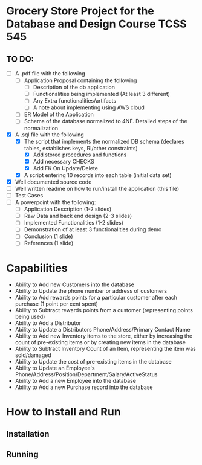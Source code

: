 # Grocery Store Project for the Database and Design Course TCSS 545

## TO DO:
- [ ] A .pdf file with the following
    - [ ] Application Proposal containing the following
        - [ ] Description of the db application
        - [ ] Functionalities being implemented (At least 3 different)
        - [ ] Any Extra functionalities/artifacts
        - [ ] A note about implementing using AWS cloud
    - [ ] ER Model of the Application
    - [ ] Schema of the database normalized to 4NF. Detailed steps of the normalization
- [X] A .sql file with the following
    - [X] The script that implements the normalized DB schema (declares tables, establishes keys, RI/other constraints)
        - [X] Add stored procedures and functions
        - [X] Add necessary CHECKS
        - [X] Add FK On Update/Delete
    - [X] A script entering 10 records into each table (initial data set)
- [X] Well documented source code
- [ ] Well written readme on how to run/install the application (this file)
- [ ] Test Cases
- [ ] A powerpoint with the following:
    - [ ] Application Description (1-2 slides)
    - [ ] Raw Data and back end design (2-3 slides)
    - [ ] Implemented Functionalities (1-2 slides)
    - [ ] Demonstration of at least 3 functionalities during demo
    - [ ] Conclusion (1 slide)
    - [ ] References (1 slide)

# Capabilities
* Ability to Add new Customers into the database
* Ability to Update the phone number or address of customers
* Ability to Add rewards points for a particular customer after each purchase (1 point per cent spent)
* Ability to Subtract rewards points from a customer (representing points being used)
* Ability to Add a Distributor
* Ability to Update a Distributors Phone/Address/Primary Contact Name
* Ability to Add new Inventory items to the store, either by increasing the count of pre-existing items or by creating new items in the database
* Ability to Subtract Inventory Count of an Item, representing the item was sold/damaged
* Ability to Update the cost of pre-existing items in the database
* Ability to Update an Employee's Phone/Address/Position/Department/Salary/ActiveStatus
* Ability to Add a new Employee into the database
* Ability to Add a new Purchase record into the database 
    
# How to Install and Run
## Installation

## Running
